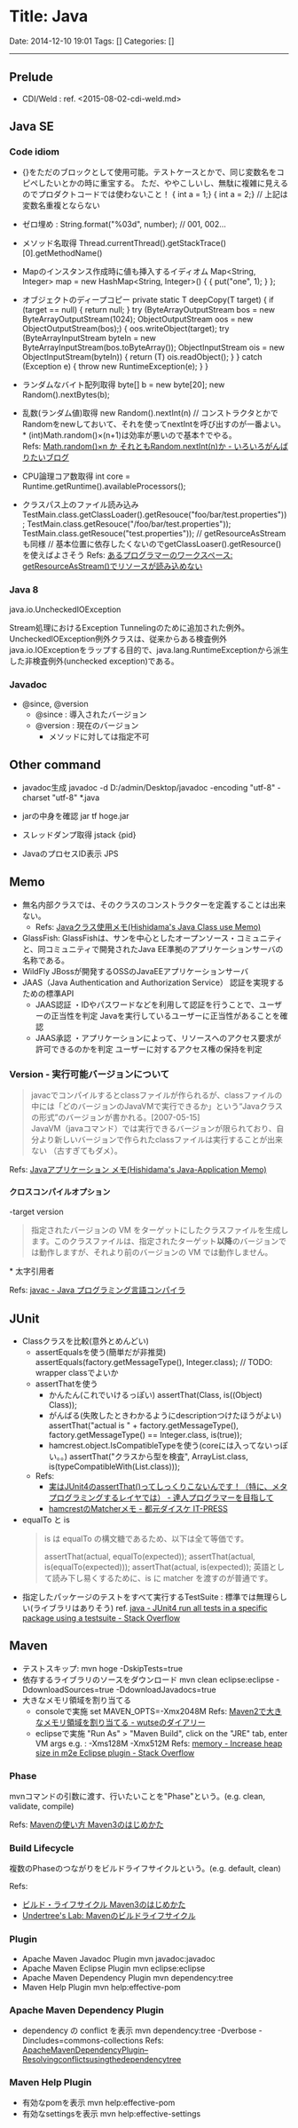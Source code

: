 # Title: Java

Date: 2014-12-10 19:01
Tags: []
Categories: []

---

## Prelude

* CDI/Weld : ref. <2015-08-02-cdi-weld.md>

## Java SE

### Code idiom

* {}をただのブロックとして使用可能。テストケースとかで、同じ変数名をコピペしたいとかの時に重宝する。
    ただ、ややこしいし、無駄に複雑に見えるのでプロダクトコードでは使わないこと！
        { int a = 1;}
        { int a = 2;}
        // 上記は変数名重複とならない

* ゼロ埋め :
        String.format("%03d", number); // 001, 002…

* メソッド名取得
        Thread.currentThread().getStackTrace()[0].getMethodName()

* Mapのインスタンス作成時に値も挿入するイディオム
        Map<String, Integer> map = new HashMap<String, Integer>() {
            {
                put("one", 1);
            }
        };

* オブジェクトのディープコピー
        private static <T> T deepCopy(T target) {
            if (target == null) {
                return null;
            }
            try (ByteArrayOutputStream bos = new ByteArrayOutputStream(1024);
                    ObjectOutputStream oos = new ObjectOutputStream(bos);) {
                oos.writeObject(target);
                try (ByteArrayInputStream byteIn = new ByteArrayInputStream(bos.toByteArray());
                        ObjectInputStream ois = new ObjectInputStream(byteIn)) {
                    return (T) ois.readObject();
                }
            } catch (Exception e) {
                throw new RuntimeException(e);
            }
        }

* ランダムなバイト配列取得
        byte[] b = new byte[20];
        new Random().nextBytes(b);

* 乱数(ランダム値)取得
        new Random().nextInt(n)
        // コンストラクタとかでRandomをnewしておいて、それを使ってnextIntを呼び出すのが一番よい。
    \* (int)Math.random()×(n+1)は効率が悪いので基本↑でやる。  
    Refs: [Math.random()×n か それともRandom.nextInt(n)か - いろいろがんばりたいブログ](http://pushl.hatenablog.com/entry/2012/11/03/004027)

* CPU論理コア数取得
        int core = Runtime.getRuntime().availableProcessors();

* クラスパス上のファイル読み込み
        TestMain.class.getClassLoader().getResouce("foo/bar/test.properties"));
        TestMain.class.getResouce("/foo/bar/test.properties"));
        TestMain.class.getResouce("test.properties"));
        // getResourceAsStreamも同様
        // 基本位置に依存したくないのでgetClassLoaser().getResource()を使えばよさそう
    Refs: [あるプログラマーのワークスペース: getResourceAsStream()でリソースが読み込めない](http://aarkiton.blogspot.jp/2011/09/getresourceasstream.html)

### Java 8

java.io.UncheckedIOException

Stream処理におけるException Tunnelingのために追加された例外。
UncheckedIOException例外クラスは、従来からある検査例外java.io.IOExceptionをラップする目的で、java.lang.RuntimeExceptionから派生した非検査例外(unchecked exception)である。

### Javadoc

* @since, @version
    * @since : 導入されたバージョン
    * @version : 現在のバージョン
        * メソッドに対しては指定不可

## Other command

* javadoc生成
        javadoc -d D:/admin/Desktop/javadoc -encoding "utf-8" -charset "utf-8" *.java

* jarの中身を確認
        jar tf hoge.jar

* スレッドダンプ取得
        jstack {pid}

* JavaのプロセスID表示
        JPS

## Memo

* 無名内部クラスでは、そのクラスのコンストラクターを定義することは出来ない。
    * Refs: [Javaクラス使用メモ(Hishidama's Java Class use Memo)](http://www.ne.jp/asahi/hishidama/home/tech/java/class_use.html#anonymous_class)
* GlassFish:
    GlassFishは、サンを中心としたオープンソース・コミュニティと、同コミュニティで開発されたJava EE準拠のアプリケーションサーバの名称である。
* WildFly
    JBossが開発するOSSのJavaEEアプリケーションサーバ
* JAAS（Java Authentication and Authorization Service）
    認証を実現するための標準API
    * JAAS認証    ・IDやパスワードなどを利用して認証を行うことで、ユーザーの正当性を判定
        Javaを実行しているユーザーに正当性があることを確認
    * JAAS承認    ・アプリケーションによって、リソースへのアクセス要求が許可できるのかを判定
        ユーザーに対するアクセス権の保持を判定

### Version - 実行可能バージョンについて

> javacでコンパイルするとclassファイルが作られるが、classファイルの中には「どのバージョンのJavaVMで実行できるか」という“Javaクラスの形式”のバージョンが書かれる。[2007-05-15]  
> JavaVM（javaコマンド）では実行できるバージョンが限られており、自分より新しいバージョンで作られたclassファイルは実行することが出来ない （古すぎてもダメ）。

Refs: [Javaアプリケーション メモ(Hishidama's Java-Application Memo)](http://www.ne.jp/asahi/hishidama/home/tech/java/application.html#Java-version)

#### クロスコンパイルオプション

-target version

> 指定されたバージョンの VM をターゲットにしたクラスファイルを生成します。このクラスファイルは、指定されたターゲット**以降**のバージョンでは動作しますが、それより前のバージョンの VM では動作しません。

\* 太字引用者

Refs: [javac - Java プログラミング言語コンパイラ](http://docs.oracle.com/javase/jp/7/technotes/tools/solaris/javac.html)

## JUnit

* Classクラスを比較(意外とめんどい)
    * assertEqualsを使う(簡単だが非推奨)
            assertEquals(factory.getMessageType(), Integer.class); // TODO: wrapper classでよいか
    * assertThatを使う
        * かんたん(これでいけるっぽい)
                assertThat(Class, is((Object) Class));
        * がんばる(失敗したときわかるようにdescriptionつけたほうがよい)
                assertThat("actual is " + factory.getMessageType(), factory.getMessageType() == Integer.class, is(true));
        * hamcrest.object.IsCompatibleTypeを使う(coreには入ってないっぽい。。)
                assertThat("クラスから型を検査", ArrayList.class, is(typeCompatibleWith(List.class)));
    * Refs:
        * [実はJUnit4のassertThat()ってしっくりこないんです！（特に、メタプログラミングするレイヤでは） - 達人プログラマーを目指して](http://d.hatena.ne.jp/ryoasai/20110502/1304339487)
        * [hamcrestのMatcherメモ - 都元ダイスケ IT-PRESS](http://d.hatena.ne.jp/daisuke-m/20090710/1247181113)
* equalTo と is
    > is は equalTo の構文糖であるため、以下は全て等価です。
    >
    > assertThat(actual, equalTo(expected));
    > assertThat(actual, is(equalTo(expected)));
    > assertThat(actual, is(expected));
    > 英語として読み下し易くするために、is に matcher を渡すのが普通です。
* 指定したパッケージのテストをすべて実行するTestSuite :
    標準では無理らしい(ライブラリはありそう) ref. [java - JUnit4 run all tests in a specific package using a testsuite - Stack Overflow](http://stackoverflow.com/questions/7331214/junit4-run-all-tests-in-a-specific-package-using-a-testsuite)

## Maven

* テストスキップ:
        mvn hoge -DskipTests=true
* 依存するライブラリのソースをダウンロード
        mvn clean eclipse:eclipse -DdownloadSources=true -DdownloadJavadocs=true
* 大きなメモリ領域を割り当てる
    * consoleで実施
            set MAVEN_OPTS=-Xmx2048M
        Refs: [Maven2で大きなメモリ領域を割り当てる - wutseのダイアリー](http://d.hatena.ne.jp/wutse/20071102/1193975925)
    * eclipseで実施
            "Run As" > "Maven Build", click on the "JRE" tab, enter VM args e.g. : -Xms128M -Xmx512M
        Refs: [memory - Increase heap size in m2e Eclipse plugin - Stack Overflow](http://stackoverflow.com/questions/7899221/increase-heap-size-in-m2e-eclipse-plugin)

### Phase

mvnコマンドの引数に渡す、行いたいことを"Phase"という。(e.g. clean, validate, compile)

Refs: [Mavenの使い方 Maven3のはじめかた](https://kengotoda.gitbooks.io/what-is-maven/content/primer/abstract.html)

### Build Lifecycle

複数のPhaseのつながりをビルドライフサイクルという。(e.g. default, clean)

Refs:

* [ビルド・ライフサイクル Maven3のはじめかた](https://kengotoda.gitbooks.io/what-is-maven/content/primer/build-lifecycle.html)
* [Undertree's Lab: Mavenのビルドライフサイクル](http://undertrees-lab.blogspot.jp/2011/11/maven.html)

### Plugin

* Apache Maven Javadoc Plugin
        mvn javadoc:javadoc
* Apache Maven Eclipse Plugin
        mvn eclipse:eclipse
* Apache Maven Dependency Plugin
        mvn dependency:tree
* Maven Help Plugin
        mvn help:effective-pom

### Apache Maven Dependency Plugin

* dependency の conflict を表示
        mvn dependency:tree -Dverbose -Dincludes=commons-collections
    Refs: [ApacheMavenDependencyPlugin&#x2013;Resolvingconflictsusingthedependencytree](https://maven.apache.org/plugins/maven-dependency-plugin/examples/resolving-conflicts-using-the-dependency-tree.html)

### Maven Help Plugin

* 有効なpomを表示
        mvn help:effective-pom
* 有効なsettingsを表示
        mvn help:effective-settings

